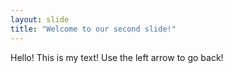 ```yaml
---
layout: slide
title: "Welcome to our second slide!"
---
```

Hello! This is my text!
Use the left arrow to go back!
